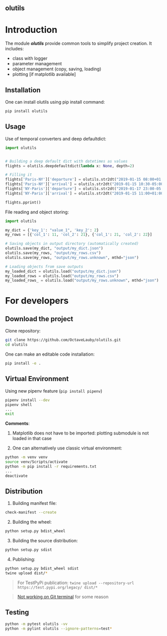 olutils
---


# Introduction

The module ***olutils*** provide common tools to simplify project creation. It includes:
- class with logger
- parameter management
- object management (copy, saving, loading)
- plotting [if matplotlib available]


## Installation

One can install olutils using pip install command:

```bash
pip install olutils
```


## Usage


Use of temporal converters and deep defaultdict:

```python
import olutils


# Building a deep default dict with datetimes as values
flights = olutils.deepdefaultdict(lambda x: None, depth=2)

# Filling it
flights['Paris-NY']['departure'] = olutils.str2dt("2019-01-15 08:00+01:00")
flights['Paris-NY']['arrival'] = olutils.str2dt("2019-01-15 10:30-05:00")
flights['NY-Paris']['departure'] = olutils.str2dt("2019-01-17 23:00-05:00")
flights['NY-Paris']['arrival'] = olutils.str2dt("2019-01-15 11:00+01:00")

flights.pprint()
```


File reading and object storing:

```python
import olutils

my_dict = {'key_1': "value_1", 'key_2': 2}
my_rows = [{'col_1': 11, 'col_2': 21}, {'col_1': 21, 'col_2': 22}]

# Saving objects in output directory (automatically created)
olutils.save(my_dict, "output/my_dict.json")
olutils.save(my_rows, "output/my_rows.csv")
olutils.save(my_rows, "output/my_rows.unknown", mthd="json")

# Loading objects from save outputs
my_loaded_dict = olutils.load("output/my_dict.json")
my_loaded_rows = olutils.load("output/my_rows.csv")
my_loaded_rows_ = olutils.load("output/my_rows.unknown", mthd="json")
```



# For developers

## Download the project

Clone repository:

```bash
git clone https://github.com/OctaveLauby/olutils.git
cd olutils
```

One can make an editable code installation:

```bash
pip install -e .
```


## Virtual Environment

Using new pipenv feature (`pip install pipenv`)

```bash
pipenv install --dev
pipenv shell
...
exit
```


**Comments**:

1. Matplotlib does not have to be imported: plotting submodule is not loaded in that case

2. One can alternatively use classic virtual environment:

```bash
python -m venv venv
source venv/Scripts/activate
python -m pip install -r requirements.txt
...
deactivate
```


## Distribution


1. Building manifest file:

```bash
check-manifest --create
```

2. Building the wheel:

```bash
python setup.py bdist_wheel
```

3. Building the source distribution:

```bash
python setup.py sdist
```

4. Publishing:

```bash
python setup.py bdist_wheel sdist
twine upload dist/*
```

> For TestPyPi publication:  `twine upload --repository-url https://test.pypi.org/legacy/ dist/* `


> [Not working on Git terminal](https://github.com/pypa/packaging-problems/issues/197) for some reason



## Testing

```bash
python -m pytest olutils -vv
python -m pylint olutils --ignore-patterns=test*
```
